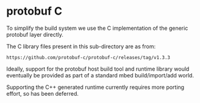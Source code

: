 # protobuf C

To simplify the build system we use the C implementation of the
generic protobuf layer directly.

The C library files present in this sub-directory are as from:
```
https://github.com/protobuf-c/protobuf-c/releases/tag/v1.3.3
```

Ideally, support for the protobuf host build tool and runtime library
would eventually be provided as part of a standard mbed
build/import/add world.

Supporting the C++ generated runtime currently requires more porting
effort, so has been deferred.

